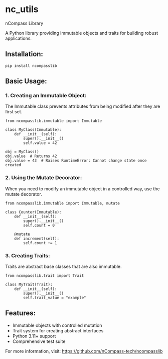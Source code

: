 # nc_utils

nCompass Library

A Python library providing immutable objects and traits for building robust applications.

## Installation:
```
pip install ncompasslib
```

## Basic Usage:

### 1. Creating an Immutable Object:
The Immutable class prevents attributes from being modified after they are first set.

```
from ncompasslib.immutable import Immutable

class MyClass(Immutable):
    def __init__(self):
        super().__init__()
        self.value = 42

obj = MyClass()
obj.value  # Returns 42
obj.value = 43  # Raises RuntimeError: Cannot change state once created
```

### 2. Using the Mutate Decorator:
When you need to modify an immutable object in a controlled way, use the mutate decorator.

```
from ncompasslib.immutable import Immutable, mutate

class Counter(Immutable):
    def __init__(self):
        super().__init__()
        self.count = 0
        
    @mutate
    def increment(self):
        self.count += 1
```

### 3. Creating Traits:
Traits are abstract base classes that are also immutable.

```
from ncompasslib.trait import Trait

class MyTrait(Trait):
    def __init__(self):
        super().__init__()
        self.trait_value = "example"
```

## Features:
- Immutable objects with controlled mutation
- Trait system for creating abstract interfaces
- Python 3.11+ support
- Comprehensive test suite

For more information, visit:
https://github.com/nCompass-tech/ncompasslib
